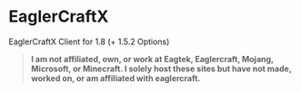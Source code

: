 # EaglerCraftX
EaglerCraftX Client for 1.8 (+ 1.5.2 Options)  
> **I am not affiliated, own, or work at Eagtek, Eaglercraft, Mojang, Microsoft, or Minecraft. I solely host these sites but have not made, worked on, or am affiliated with eaglercraft.**
  
